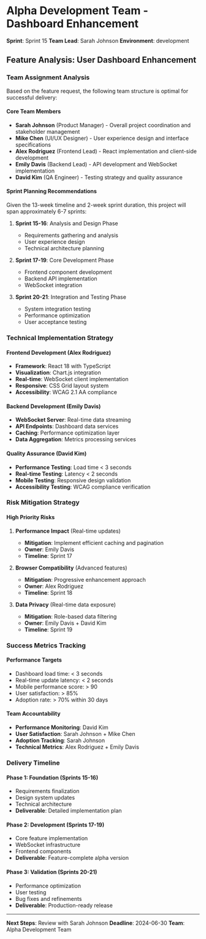 # Alpha Development Team - Dashboard Enhancement

**Sprint**: Sprint 15
**Team Lead**: Sarah Johnson
**Environment**: development

## Feature Analysis: User Dashboard Enhancement

### Team Assignment Analysis
Based on the feature request, the following team structure is optimal for successful delivery:

#### Core Team Members
- **Sarah Johnson** (Product Manager) - Overall project coordination and stakeholder management
- **Mike Chen** (UI/UX Designer) - User experience design and interface specifications
- **Alex Rodriguez** (Frontend Lead) - React implementation and client-side development
- **Emily Davis** (Backend Lead) - API development and WebSocket implementation
- **David Kim** (QA Engineer) - Testing strategy and quality assurance

#### Sprint Planning Recommendations
Given the 13-week timeline and 2-week sprint duration, this project will span approximately 6-7 sprints:

1. **Sprint 15-16**: Analysis and Design Phase
   - Requirements gathering and analysis
   - User experience design
   - Technical architecture planning

2. **Sprint 17-19**: Core Development Phase
   - Frontend component development
   - Backend API implementation
   - WebSocket integration

3. **Sprint 20-21**: Integration and Testing Phase
   - System integration testing
   - Performance optimization
   - User acceptance testing

### Technical Implementation Strategy

#### Frontend Development (Alex Rodriguez)
- **Framework**: React 18 with TypeScript
- **Visualization**: Chart.js integration
- **Real-time**: WebSocket client implementation
- **Responsive**: CSS Grid layout system
- **Accessibility**: WCAG 2.1 AA compliance

#### Backend Development (Emily Davis)  
- **WebSocket Server**: Real-time data streaming
- **API Endpoints**: Dashboard data services
- **Caching**: Performance optimization layer
- **Data Aggregation**: Metrics processing services

#### Quality Assurance (David Kim)
- **Performance Testing**: Load time < 3 seconds
- **Real-time Testing**: Latency < 2 seconds
- **Mobile Testing**: Responsive design validation
- **Accessibility Testing**: WCAG compliance verification

### Risk Mitigation Strategy

#### High Priority Risks
1. **Performance Impact** (Real-time updates)
   - **Mitigation**: Implement efficient caching and pagination
   - **Owner**: Emily Davis
   - **Timeline**: Sprint 17

2. **Browser Compatibility** (Advanced features)
   - **Mitigation**: Progressive enhancement approach
   - **Owner**: Alex Rodriguez
   - **Timeline**: Sprint 18

3. **Data Privacy** (Real-time data exposure)
   - **Mitigation**: Role-based data filtering
   - **Owner**: Emily Davis + David Kim
   - **Timeline**: Sprint 19

### Success Metrics Tracking

#### Performance Targets
- Dashboard load time: < 3 seconds
- Real-time update latency: < 2 seconds  
- Mobile performance score: > 90
- User satisfaction: > 85%
- Adoption rate: > 70% within 30 days

#### Team Accountability
- **Performance Monitoring**: David Kim
- **User Satisfaction**: Sarah Johnson + Mike Chen
- **Adoption Tracking**: Sarah Johnson
- **Technical Metrics**: Alex Rodriguez + Emily Davis

### Delivery Timeline

#### Phase 1: Foundation (Sprints 15-16)
- Requirements finalization
- Design system updates
- Technical architecture
- **Deliverable**: Detailed implementation plan

#### Phase 2: Development (Sprints 17-19)
- Core feature implementation
- WebSocket infrastructure
- Frontend components
- **Deliverable**: Feature-complete alpha version

#### Phase 3: Validation (Sprints 20-21)
- Performance optimization
- User testing
- Bug fixes and refinements
- **Deliverable**: Production-ready release

---
**Next Steps**: Review with Sarah Johnson
**Deadline**: 2024-06-30
**Team**: Alpha Development Team